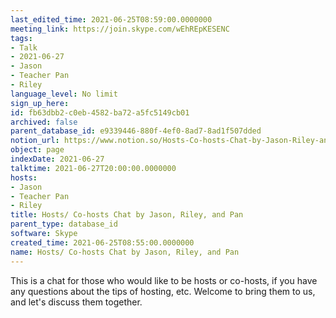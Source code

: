 ```yaml
---
last_edited_time: 2021-06-25T08:59:00.0000000
meeting_link: https://join.skype.com/wEhREpKESENC
tags:
- Talk
- 2021-06-27
- Jason
- Teacher Pan
- Riley
language_level: No limit
sign_up_here: 
id: fb63dbb2-c0eb-4582-ba72-a5fc5149cb01
archived: false
parent_database_id: e9339446-880f-4ef0-8ad7-8ad1f507dded
notion_url: https://www.notion.so/Hosts-Co-hosts-Chat-by-Jason-Riley-and-Pan-fb63dbb2c0eb4582ba72a5fc5149cb01
object: page
indexDate: 2021-06-27
talktime: 2021-06-27T20:00:00.0000000
hosts:
- Jason
- Teacher Pan
- Riley
title: Hosts/ Co-hosts Chat by Jason, Riley, and Pan
parent_type: database_id
software: Skype
created_time: 2021-06-25T08:55:00.0000000
name: Hosts/ Co-hosts Chat by Jason, Riley, and Pan
---
```


This is a chat for those who would like to be hosts or co-hosts, if you have any questions about the tips of hosting, etc. Welcome to bring them to us, and let's discuss them together.

